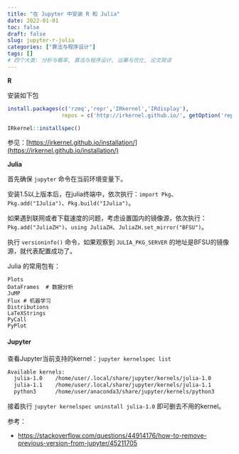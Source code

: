 ```yaml
---
title: "在 Jupyter 中安装 R 和 Julia"
date: 2022-01-01
toc: false
draft: false
slug: jupyter-r-julia
categories: ["算法与程序设计"]
tags: []
# 四个大类: 分析与概率, 算法与程序设计, 运筹与优化, 论文简读
---
```


**R**


安装如下包

```r
install.packages(c('rzmq','repr','IRkernel','IRdisplay'),
                 repos = c('http://irkernel.github.io/', getOption('repos')))

IRkernel::installspec()
```

参见：[https://irkernel.github.io/installation/](https://irkernel.github.io/installation/)



**Julia**

首先确保 `jupyter` 命令在当前环境变量下。

安装1.5以上版本后，在julia终端中，依次执行：`import Pkg`、`Pkg.add("IJulia")`、`Pkg.build("IJulia")`。

如果遇到联网或者下载速度的问题，考虑设置国内的镜像源，依次执行：`Pkg.add("JuliaZH")`、`using JuliaZH`、`JuliaZH.set_mirror("BFSU")`。

执行 `versioninfo()` 命令，如果观察到 `JULIA_PKG_SERVER` 的地址是BFSU的镜像源，就代表配置成功了。

Julia 的常用包有：
```shell
Plots
DataFrames  # 数据分析
JuMP
Flux # 机器学习
Distributions
LaTeXStrings
PyCall
PyPlot
```


#### Jupyter

查看Jupyter当前支持的kernel：`jupyter kernelspec list`

```bash
Available kernels:
  julia-1.0    /home/user/.local/share/jupyter/kernels/julia-1.0
  julia-1.1    /home/user/.local/share/jupyter/kernels/julia-1.1
  python3      /home/user/anaconda3/share/jupyter/kernels/python3
```

接着执行 `jupyter kernelspec uninstall julia-1.0` 即可删去不用的kernel。


参考：
+ https://stackoverflow.com/questions/44914176/how-to-remove-previous-version-from-jupyter/45211705